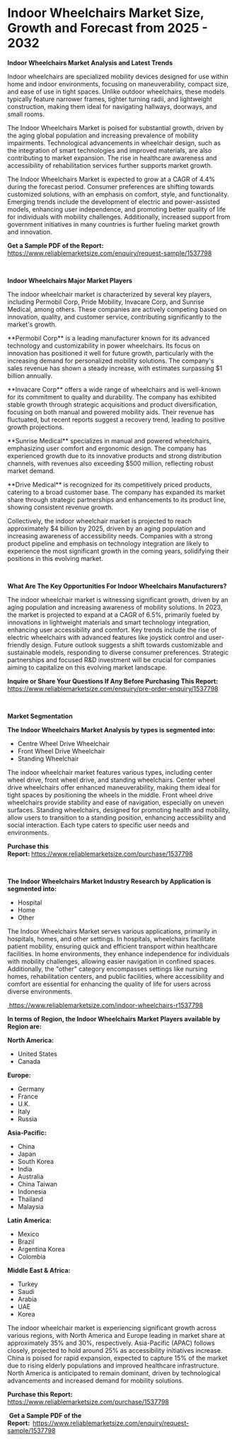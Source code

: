 <p><h1>Indoor Wheelchairs Market Size, Growth and Forecast from 2025 - 2032</h1></p><p><strong>Indoor Wheelchairs Market Analysis and Latest Trends</strong></p>
<p><p>Indoor wheelchairs are specialized mobility devices designed for use within home and indoor environments, focusing on maneuverability, compact size, and ease of use in tight spaces. Unlike outdoor wheelchairs, these models typically feature narrower frames, tighter turning radii, and lightweight construction, making them ideal for navigating hallways, doorways, and small rooms.</p><p>The Indoor Wheelchairs Market is poised for substantial growth, driven by the aging global population and increasing prevalence of mobility impairments. Technological advancements in wheelchair design, such as the integration of smart technologies and improved materials, are also contributing to market expansion. The rise in healthcare awareness and accessibility of rehabilitation services further supports market growth.</p><p>The Indoor Wheelchairs Market is expected to grow at a CAGR of 4.4% during the forecast period. Consumer preferences are shifting towards customized solutions, with an emphasis on comfort, style, and functionality. Emerging trends include the development of electric and power-assisted models, enhancing user independence, and promoting better quality of life for individuals with mobility challenges. Additionally, increased support from government initiatives in many countries is further fueling market growth and innovation.</p></p>
<p><strong>Get a Sample PDF of the Report:&nbsp;</strong> <a href="https://www.reliablemarketsize.com/enquiry/request-sample/1537798?utm_campaign=2892&utm_medium=2&utm_source=Github&utm_content=ia&utm_term=13042025&utm_id=indoor-wheelchairs">https://www.reliablemarketsize.com/enquiry/request-sample/1537798</a></p>
<p>&nbsp;</p>
<p><strong>Indoor Wheelchairs Major Market Players</strong></p>
<p><p>The indoor wheelchair market is characterized by several key players, including Permobil Corp, Pride Mobility, Invacare Corp, and Sunrise Medical, among others. These companies are actively competing based on innovation, quality, and customer service, contributing significantly to the market's growth.</p><p>**Permobil Corp** is a leading manufacturer known for its advanced technology and customizability in power wheelchairs. Its focus on innovation has positioned it well for future growth, particularly with the increasing demand for personalized mobility solutions. The company's sales revenue has shown a steady increase, with estimates surpassing $1 billion annually.</p><p>**Invacare Corp** offers a wide range of wheelchairs and is well-known for its commitment to quality and durability. The company has exhibited stable growth through strategic acquisitions and product diversification, focusing on both manual and powered mobility aids. Their revenue has fluctuated, but recent reports suggest a recovery trend, leading to positive growth projections.</p><p>**Sunrise Medical** specializes in manual and powered wheelchairs, emphasizing user comfort and ergonomic design. The company has experienced growth due to its innovative products and strong distribution channels, with revenues also exceeding $500 million, reflecting robust market demand.</p><p>**Drive Medical** is recognized for its competitively priced products, catering to a broad customer base. The company has expanded its market share through strategic partnerships and enhancements to its product line, showing consistent revenue growth.</p><p>Collectively, the indoor wheelchair market is projected to reach approximately $4 billion by 2025, driven by an aging population and increasing awareness of accessibility needs. Companies with a strong product pipeline and emphasis on technology integration are likely to experience the most significant growth in the coming years, solidifying their positions in this evolving market.</p></p>
<p>&nbsp;</p>
<p><strong>What Are The Key Opportunities For Indoor Wheelchairs Manufacturers?</strong></p>
<p><p>The indoor wheelchair market is witnessing significant growth, driven by an aging population and increasing awareness of mobility solutions. In 2023, the market is projected to expand at a CAGR of 6.5%, primarily fueled by innovations in lightweight materials and smart technology integration, enhancing user accessibility and comfort. Key trends include the rise of electric wheelchairs with advanced features like joystick control and user-friendly design. Future outlook suggests a shift towards customizable and sustainable models, responding to diverse consumer preferences. Strategic partnerships and focused R&D investment will be crucial for companies aiming to capitalize on this evolving market landscape.</p></p>
<p><strong>Inquire or Share Your Questions If Any Before Purchasing This Report:</strong> <a href="https://www.reliablemarketsize.com/enquiry/pre-order-enquiry/1537798?utm_campaign=2892&utm_medium=2&utm_source=Github&utm_content=ia&utm_term=13042025&utm_id=indoor-wheelchairs">https://www.reliablemarketsize.com/enquiry/pre-order-enquiry/1537798</a></p>
<p>&nbsp;</p>
<p><strong>Market Segmentation</strong></p>
<p><strong>The Indoor Wheelchairs Market Analysis by types is segmented into:</strong></p>
<p><ul><li>Centre Wheel Drive Wheelchair</li><li>Front Wheel Drive Wheelchair</li><li>Standing Wheelchair</li></ul></p>
<p><p>The indoor wheelchair market features various types, including center wheel drive, front wheel drive, and standing wheelchairs. Center wheel drive wheelchairs offer enhanced maneuverability, making them ideal for tight spaces by positioning the wheels in the middle. Front wheel drive wheelchairs provide stability and ease of navigation, especially on uneven surfaces. Standing wheelchairs, designed for promoting health and mobility, allow users to transition to a standing position, enhancing accessibility and social interaction. Each type caters to specific user needs and environments.</p></p>
<p><strong>Purchase this Report:&nbsp;</strong><a href="https://www.reliablemarketsize.com/purchase/1537798?utm_campaign=2892&utm_medium=2&utm_source=Github&utm_content=ia&utm_term=13042025&utm_id=indoor-wheelchairs">https://www.reliablemarketsize.com/purchase/1537798</a></p>
<p>&nbsp;</p>
<p><strong>The Indoor Wheelchairs Market Industry Research by Application is segmented into:</strong></p>
<p><ul><li>Hospital</li><li>Home</li><li>Other</li></ul></p>
<p><p>The Indoor Wheelchairs Market serves various applications, primarily in hospitals, homes, and other settings. In hospitals, wheelchairs facilitate patient mobility, ensuring quick and efficient transport within healthcare facilities. In home environments, they enhance independence for individuals with mobility challenges, allowing easier navigation in confined spaces. Additionally, the "other" category encompasses settings like nursing homes, rehabilitation centers, and public facilities, where accessibility and comfort are essential for enhancing the quality of life for users across diverse environments.</p></p>
<p><a href="https://www.reliablemarketsize.com/indoor-wheelchairs-r1537798?utm_campaign=2892&utm_medium=2&utm_source=Github&utm_content=ia&utm_term=13042025&utm_id=indoor-wheelchairs">&nbsp;https://www.reliablemarketsize.com/indoor-wheelchairs-r1537798</a></p>
<p><strong>In terms of Region, the Indoor Wheelchairs Market Players available by Region are:</strong></p>
<p>
    <p> <strong> North America: </strong>
        <ul>
            <li>United States</li>
            <li>Canada</li>
        </ul>
        </p> 
    <p> <strong> Europe: </strong>
        <ul>
            <li>Germany</li>
            <li>France</li>
            <li>U.K.</li>
            <li>Italy</li>
            <li>Russia</li>
        </ul>
        </p> 
    <p> <strong> Asia-Pacific: </strong>
        <ul>
            <li>China</li>
            <li>Japan</li>
            <li>South Korea</li>
            <li>India</li>
            <li>Australia</li>
            <li>China Taiwan</li>
            <li>Indonesia</li>
            <li>Thailand</li>
            <li>Malaysia</li>
        </ul>
        </p> 
    <p> <strong> Latin America: </strong>
        <ul>
            <li>Mexico</li>
            <li>Brazil</li>
            <li>Argentina Korea</li>
            <li>Colombia</li>
        </ul>
        </p> 
    <p> <strong> Middle East & Africa: </strong>
        <ul>
            <li>Turkey</li>
            <li>Saudi</li>
            <li>Arabia</li>
            <li>UAE</li>
            <li>Korea</li>
        </ul>
    </p>
    </p>
<p><p>The indoor wheelchair market is experiencing significant growth across various regions, with North America and Europe leading in market share at approximately 35% and 30%, respectively. Asia-Pacific (APAC) follows closely, projected to hold around 25% as accessibility initiatives increase. China is poised for rapid expansion, expected to capture 15% of the market due to rising elderly populations and improved healthcare infrastructure. North America is anticipated to remain dominant, driven by technological advancements and increased demand for mobility solutions.</p></p>
<p><strong>Purchase this Report: </strong><a href="https://www.reliablemarketsize.com/purchase/1537798?utm_campaign=2892&utm_medium=2&utm_source=Github&utm_content=ia&utm_term=13042025&utm_id=indoor-wheelchairs">https://www.reliablemarketsize.com/purchase/1537798</a></p>
<p>&nbsp;<strong>Get a Sample PDF of the Report:&nbsp;&nbsp;</strong><a href="https://www.reliablemarketsize.com/enquiry/request-sample/1537798?utm_campaign=2892&utm_medium=2&utm_source=Github&utm_content=ia&utm_term=13042025&utm_id=indoor-wheelchairs">https://www.reliablemarketsize.com/enquiry/request-sample/1537798</a></p>
<p><strong></strong></p>
<p><p></p><p></p><p></p></p>